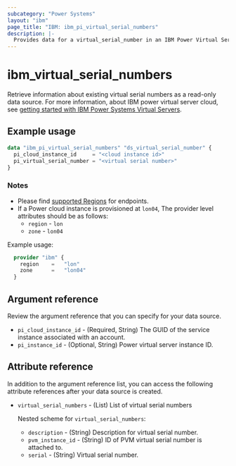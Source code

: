 ```yaml
---
subcategory: "Power Systems"
layout: "ibm"
page_title: "IBM: ibm_pi_virtual_serial_numbers"
description: |-
  Provides data for a virtual_serial_number in an IBM Power Virtual Server cloud.
---
```


# ibm_virtual_serial_numbers
Retrieve information about existing virtual serial numbers as a read-only data source. For more information, about IBM power virtual server cloud, see [getting started with IBM Power Systems Virtual Servers](https://cloud.ibm.com/docs/power-iaas?topic=power-iaas-getting-started).

## Example usage
```terraform
data "ibm_pi_virtual_serial_numbers" "ds_virtual_serial_number" {
  pi_cloud_instance_id     = "<cloud instance id>"
  pi_virtual_serial_number = "<virtual serial number>"
}
```

### Notes
- Please find [supported Regions](https://cloud.ibm.com/apidocs/power-cloud#endpoint) for endpoints.
- If a Power cloud instance is provisioned at `lon04`, The provider level attributes should be as follows:
  - `region` - `lon`
  - `zone` - `lon04`

Example usage:
  ```terraform
    provider "ibm" {
      region    =   "lon"
      zone      =   "lon04"
    }
  ```
  
## Argument reference
Review the argument reference that you can specify for your data source. 

- `pi_cloud_instance_id` - (Required, String) The GUID of the service instance associated with an account. 
- `pi_instance_id` - (Optional, String) Power virtual server instance ID.

## Attribute reference
In addition to the argument reference list, you can access the following attribute references after your data source is created.

- `virtual_serial_numbers` - (List) List of virtual serial numbers

  Nested scheme for `virtual_serial_numbers`:
    - `description` - (String) Description for virtual serial number.
    - `pvm_instance_id` - (String) ID of PVM virtual serial number is attached to.
    - `serial` - (String) Virtual serial number.
